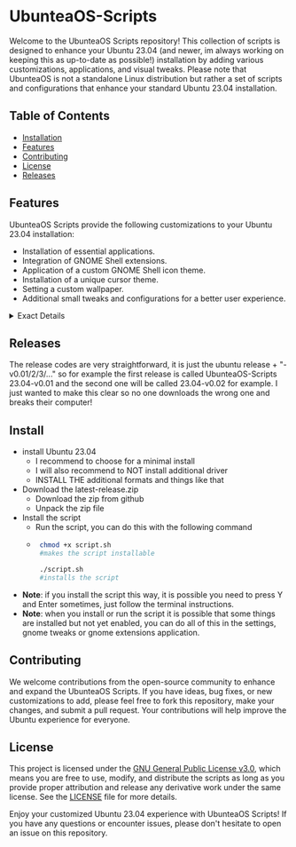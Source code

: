 # UbunteaOS-Scripts


Welcome to the UbunteaOS Scripts repository! This collection of scripts is designed to enhance your Ubuntu 23.04 (and newer, im always working on keeping this as up-to-date as possible!) installation by adding various customizations, applications, and visual tweaks. Please note that UbunteaOS is not a standalone Linux distribution but rather a set of scripts and configurations that enhance your standard Ubuntu 23.04 installation.

## Table of Contents
- [Installation](#install)
- [Features](#features)
- [Contributing](#contributing)
- [License](#license)
- [Releases](#releases)

## Features

UbunteaOS Scripts provide the following customizations to your Ubuntu 23.04 installation:

- Installation of essential applications.
- Integration of GNOME Shell extensions.
- Application of a custom GNOME Shell icon theme.
- Installation of a unique cursor theme.
- Setting a custom wallpaper.
- Additional small tweaks and configurations for a better user experience.
<details>
<summary>Exact Details</summary>
- 

</details>

## Releases
The release codes are very straightforward, it is just the ubuntu release + "-v0.01/2/3/..." so for example the first release is called UbunteaOS-Scripts 23.04-v0.01 and the second one will be called 23.04-v0.02 for example. I just wanted to make this clear so no one downloads the wrong one and breaks their computer!

## Install
- install Ubuntu 23.04
   - I recommend to choose for a minimal install
   - I will also recommend to NOT install additional driver
   - INSTALL THE additional formats and things like that
- Download the latest-release.zip
   - Download the zip from github
   - Unpack the zip file
- Install the script
   - Run the script, you can do this with the following command
   - ```bash
      chmod +x script.sh
      #makes the script installable

      ./script.sh
      #installs the script
      ```
- **Note**: if you install the script this way, it is possible you need to press Y and Enter sometimes, just follow the terminal instructions.
- **Note**: when you install or run the script it is possible that some things are installed but not yet enabled, you can do all of this in the settings, gnome tweaks or gnome extensions application.

## Contributing

We welcome contributions from the open-source community to enhance and expand the UbunteaOS Scripts. If you have ideas, bug fixes, or new customizations to add, please feel free to fork this repository, make your changes, and submit a pull request. Your contributions will help improve the Ubuntu experience for everyone.

## License

This project is licensed under the [GNU General Public License v3.0](LICENSE), which means you are free to use, modify, and distribute the scripts as long as you provide proper attribution and release any derivative work under the same license. See the [LICENSE](LICENSE)
 file for more details.

Enjoy your customized Ubuntu 23.04 experience with UbunteaOS Scripts! If you have any questions or encounter issues, please don't hesitate to open an issue on this repository.
